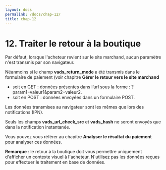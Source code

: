 ```yaml
---
layout: docs
permalink: /docs/chap-12/
title: chap-12
---
```

<h1>
12. Traiter le retour à la boutique
</h1>
 
<p>
Par défaut, lorsque l&#x27;acheteur revient sur le site marchand, aucun paramètre n&#x27;est transmis par son navigateur.
</p>
 
<p>
Néanmoins si le champ 
<b>vads_return_mode</b> a été transmis dans le formulaire de paiement (voir chapitre 
<b>Gérer le retour vers le site marchand</b> 
</p>
 
<ul>
 <li>
soit en GET : données présentes dans l’url sous la forme : ?param1=valeur1&amp;param2=valeur2.
</li>
 <li>
soit en POST : données envoyées dans un formulaire POST.
</li>
 
</ul>
 
<p>

</p>
 
<p>
Les données transmises au navigateur sont les mêmes que lors des notifications (IPN).
</p>
 
<p>
Seuls les champs 
<b>vads_url_check_src</b> et 
<b>vads_hash</b> ne seront envoyés que dans la notification instantanée.
</p>
 
<p>

</p>
 
<p>
Vous pouvez vous référer au chapitre 
<b>Analyser le résultat du paiement</b> pour analyser ces données.
</p>
 
<p>

</p>
 
<p>

</p>
 
<p>

<b>Remarque</b> : le retour à la boutique doit vous permettre uniquement d&#x27;afficher un contexte visuel à l&#x27;acheteur. N&#x27;utilisez pas les données reçues pour effectuer le traitement en base de données. 
</p>
 <!-- emm1405088934849.xml -->
